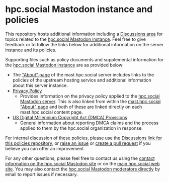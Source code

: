 # hpc.social Mastodon instance and policies

This repository hosts additional information including a [Discussions area](https://github.com/hpc-social/hpc-social.github.io/discussions/) for topics related to the [hpc.social Mastodon instance](https://mast.hpc.social). Feel free to give feedback or to follow the links below for additional information on the server instance and its policies.

Supporting files such as policy documents and supplemental information 
for the [hpc.social Mastodon instance](https://mast.hpc.social) are as provided below:

* The ["About" page](https://mast.hpc.social/about) of the mast.hpc.social server includes links to the policies of the upstream hosting service and additional information about this server instance.
* [Privacy Policy](https://mast.hpc.social/privacy-policy)
    - Provides information on the privacy policy applied to the [hpc.social Mastodon server](https://mast.hpc.social). This is also linked from within the [mast.hpc.social "About" page](https://mast.hpc.social/about) and both of these are linked directly on each mast.hpc.social content page.
* [US Digital Millennium Copyright Act (DMCA) Provisions](policies/dmca.md)
    - General information about reporting DMCA claims and the process applied to them by the hpc.social organization in response.

For internal discussion of these policies, please use the [Discussions link for this policies repository](https://github.com/hpc-social/mastodon-policies/discussions), or [raise an issue](https://github.com/hpc-social/mastodon-policies/issues) or [create a pull request](https://github.com/hpc-social/mastodon-policies/pulls) if you believe you can offer an improvement.

For any other questions, please feel free to contact us using the 
[contact information on the hpc.social Mastodon site](https://mast.hpc.social/about) or on the 
[main hpc.social web site](https://hpc.social). You may also contact the [hpc.social Mastodon moderators directly](mailto:mastodon-moderators@hpc.social)
by email to report issues if necessary.
